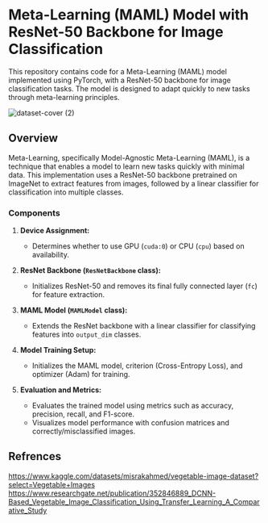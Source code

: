 # Meta-Learning (MAML) Model with ResNet-50 Backbone for Image Classification


This repository contains code for a Meta-Learning (MAML) model implemented using PyTorch, with a ResNet-50 backbone for image classification tasks. The model is designed to adapt quickly to new tasks through meta-learning principles.


![dataset-cover (2)](https://github.com/user-attachments/assets/10c11182-2a42-4b62-a978-703b065c833b)

## Overview

Meta-Learning, specifically Model-Agnostic Meta-Learning (MAML), is a technique that enables a model to learn new tasks quickly with minimal data. This implementation uses a ResNet-50 backbone pretrained on ImageNet to extract features from images, followed by a linear classifier for classification into multiple classes.

### Components

1. **Device Assignment:**
   - Determines whether to use GPU (`cuda:0`) or CPU (`cpu`) based on availability.

2. **ResNet Backbone (`ResNetBackbone` class):**
   - Initializes ResNet-50 and removes its final fully connected layer (`fc`) for feature extraction.

3. **MAML Model (`MAMLModel` class):**
   - Extends the ResNet backbone with a linear classifier for classifying features into `output_dim` classes.

4. **Model Training Setup:**
   - Initializes the MAML model, criterion (Cross-Entropy Loss), and optimizer (Adam) for training.

5. **Evaluation and Metrics:**
   - Evaluates the trained model using metrics such as accuracy, precision, recall, and F1-score.
   - Visualizes model performance with confusion matrices and correctly/misclassified images.


## Refrences
https://www.kaggle.com/datasets/misrakahmed/vegetable-image-dataset?select=Vegetable+Images
https://www.researchgate.net/publication/352846889_DCNN-Based_Vegetable_Image_Classification_Using_Transfer_Learning_A_Comparative_Study


